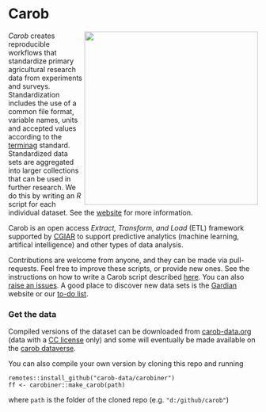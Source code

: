 # Carob

<img align="right" width="350" height="350" src="https://github.com/carob-data/carob/tree/main/misc/img/carob.png">

*Carob* creates reproducible workflows that standardize primary agricultural research data from experiments and surveys. Standardization includes the use of a common file format, variable names, units and accepted values according to the [terminag](https://github.com/carob-data/terminag) standard. Standardized data sets are aggregated into larger collections that can be used in further research. We do this by writing an *R* script for each individual dataset. See the [website](https://carob-data.org) for more information.

Carob is an open access *Extract, Transform, and Load* (ETL) framework supported by [CGIAR](https://www.cgiar.org/initiative/excellence-in-agronomy/) to support predictive analytics (machine learning, artifical intelligence) and other types of data analysis. 

Contributions are welcome from anyone, and they can be made via pull-requests. Feel free to improve these scripts, or provide new ones. See the instructions on how to write a Carob script described [here](https://carob-data.org/contribute/index.html). You can also [raise an issues](https://github.com/carob-data/carob/issues). A good place to discover new data sets is the [Gardian](https://gardian.bigdata.cgiar.org/) website or our [to-do list](https://carob-data.org/contribute/todo.html). 

### Get the data

Compiled versions of the dataset can be downloaded from [carob-data.org](http://carob-data.org) (data with a [CC license](https://carob-data.org/data/licenses.html) only) and some will eventually be made available on the [carob dataverse](https://dataverse.harvard.edu/dataverse/carob/).

You can also compile your own version by cloning this repo and running 

```
remotes::install_github("carob-data/carobiner")
ff <- carobiner::make_carob(path)
```

where `path` is the folder of the cloned repo (e.g. `"d:/github/carob"`)

